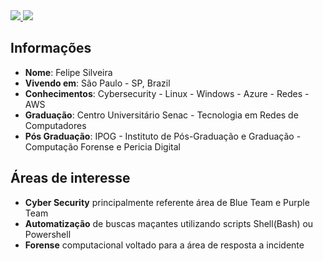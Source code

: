 <div>
    <a target='_blank' href="https://www.linkedin.com/in/felipe-silveira/">
        <img src="https://img.shields.io/badge/LinkedIn-0077B5?style=for-the-badge&logo=linkedin&logoColor=white">
    </a>
    <a target='_blank' href="https://cadeolog.com.br">
        <img src="https://img.shields.io/badge/site-0A0A0A?style=for-the-badge&logo=dev.to&logoColor=white"">
    </a>
</div>

## Informações

* **Nome**: Felipe Silveira
* **Vivendo em**: São Paulo - SP, Brazil
* **Conhecimentos**: Cybersecurity - Linux - Windows - Azure - Redes - AWS
* **Graduação**: Centro Universitário Senac - Tecnologia em Redes de Computadores
* **Pós Graduação**: IPOG - Instituto de Pós-Graduação e Graduação - Computação Forense e Pericia Digital

## Áreas de interesse
                                                                                                            
* **Cyber Security** principalmente referente área de Blue Team e Purple Team
* **Automatização** de buscas maçantes utilizando scripts Shell(Bash) ou Powershell
* **Forense** computacional voltado para a área de resposta a incidente                              
                                                                               



